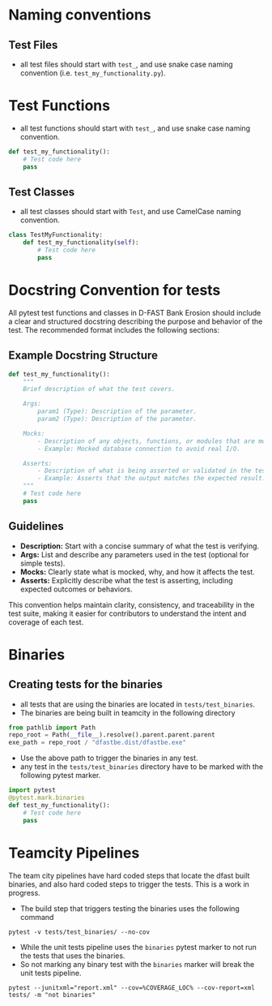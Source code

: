 # Naming conventions
## Test Files
- all test files should start with `test_`, and use snake case naming convention (i.e. `test_my_functionality.py`).

# Test Functions
- all test functions should start with `test_`, and use snake case naming convention.
```python
def test_my_functionality():
    # Test code here
    pass
```
## Test Classes
- all test classes should start with `Test`, and use CamelCase naming convention.
```python
class TestMyFunctionality:
    def test_my_functionality(self):
        # Test code here
        pass
```

# Docstring Convention for tests

All pytest test functions and classes in D-FAST Bank Erosion should include a clear and structured docstring describing the purpose and behavior of the test. The recommended format includes the following sections:

## Example Docstring Structure

```python
def test_my_functionality():
    """
    Brief description of what the test covers.

    Args:
        param1 (Type): Description of the parameter.
        param2 (Type): Description of the parameter.

    Mocks:
        - Description of any objects, functions, or modules that are mocked in the test.
        - Example: Mocked database connection to avoid real I/O.

    Asserts:
        - Description of what is being asserted or validated in the test.
        - Example: Asserts that the output matches the expected result.
    """
    # Test code here
    pass
```

## Guidelines

- **Description:** Start with a concise summary of what the test is verifying.
- **Args:** List and describe any parameters used in the test (optional for simple tests).
- **Mocks:** Clearly state what is mocked, why, and how it affects the test.
- **Asserts:** Explicitly describe what the test is asserting, including expected outcomes or behaviors.

This convention helps maintain clarity, consistency, and traceability in the test suite, making it easier for contributors to understand the intent and coverage of each test.

# Binaries

## Creating tests for the binaries
- all tests that are using the binaries are located in `tests/test_binaries`.
- The binaries are being built in teamcity in the following directory
```python
from pathlib import Path
repo_root = Path(__file__).resolve().parent.parent.parent
exe_path = repo_root / "dfastbe.dist/dfastbe.exe"
```
- Use the above path to trigger the binaries in any test.
- any test in the `tests/test_binaries` directory have to be marked with the following pytest marker.
```python
import pytest
@pytest.mark.binaries
def test_my_functionality():
    # Test code here
    pass
```

# Teamcity Pipelines
The team city pipelines have hard coded steps that locate the dfast built binaries, and also hard coded steps to
trigger the tests. This is a work in progress.
- The build step that triggers testing the binaries uses the following command
```shell
pytest -v tests/test_binaries/ --no-cov
```
- While the unit tests pipeline uses the `binaries` pytest marker to not run the tests that uses the binaries.
- So not marking any binary test with the `binaries` marker will break the unit tests pipeline.
```shell
pytest --junitxml="report.xml" --cov=%COVERAGE_LOC% --cov-report=xml tests/ -m "not binaries"
```
